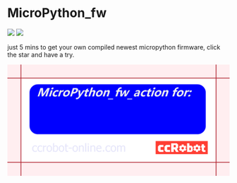 # MicroPython_fw

![](https://img.shields.io/badge/PYBV11-OK-yellowgreen)
![](https://img.shields.io/badge/ESP32-ing-yellowgreen)

just 5 mins to get your own compiled newest micropython firmware, click the star and have a try.



![](MicroPython_fw_action_card.png)


